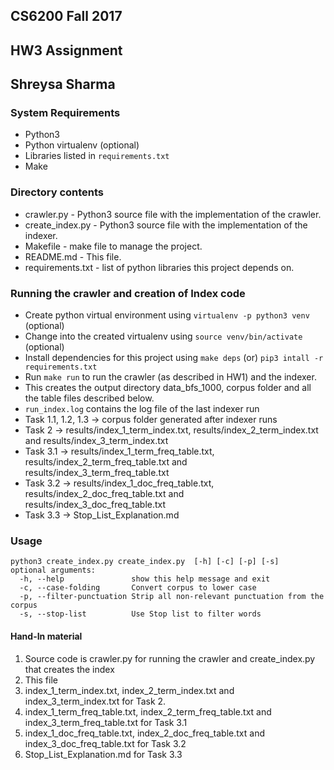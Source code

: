 ## CS6200 Fall 2017
## HW3 Assignment
## Shreysa Sharma

### System Requirements
- Python3
- Python virtualenv (optional)
- Libraries listed in `requirements.txt`
- Make

### Directory contents
- crawler.py - Python3 source file with the implementation of the crawler.
- create_index.py - Python3 source file with the implementation of the indexer.
- Makefile - make file to manage the project.
- README.md - This file.
- requirements.txt - list of python libraries this project depends on.

### Running the crawler and creation of Index code
- Create python virtual environment using `virtualenv -p python3 venv` (optional)
- Change into the created virtualenv using `source venv/bin/activate` (optional)
- Install dependencies for this project using `make deps` (or) `pip3 intall -r requirements.txt`
- Run `make run` to run the crawler (as described in HW1) and the indexer. 
- This creates the output directory data_bfs_1000, corpus folder and all the table files described below.
- `run_index.log` contains the log file of the last indexer run
- Task 1.1, 1.2, 1.3 -> corpus folder generated after indexer runs
- Task 2 -> results/index_1_term_index.txt, results/index_2_term_index.txt and results/index_3_term_index.txt
- Task 3.1 -> results/index_1_term_freq_table.txt, results/index_2_term_freq_table.txt and results/index_3_term_freq_table.txt
- Task 3.2 -> results/index_1_doc_freq_table.txt, results/index_2_doc_freq_table.txt and results/index_3_doc_freq_table.txt
- Task 3.3 -> Stop_List_Explanation.md

### Usage
```
python3 create_index.py create_index.py  [-h] [-c] [-p] [-s] 
optional arguments:
  -h, --help               show this help message and exit
  -c, --case-folding       Convert corpus to lower case
  -p, --filter-punctuation Strip all non-relevant punctuation from the corpus
  -s, --stop-list          Use Stop list to filter words
```

#### Hand-In material
1) Source code is crawler.py for running the crawler and create_index.py that creates the index
2) This file
3) index_1_term_index.txt, index_2_term_index.txt and index_3_term_index.txt for Task 2.
4) index_1_term_freq_table.txt, index_2_term_freq_table.txt and index_3_term_freq_table.txt for Task 3.1
5) index_1_doc_freq_table.txt, index_2_doc_freq_table.txt and index_3_doc_freq_table.txt for Task 3.2
6) Stop_List_Explanation.md for Task 3.3

